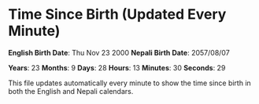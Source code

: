 # Time Since Birth (Updated Every Minute)

**English Birth Date**: Thu Nov 23 2000
**Nepali Birth Date**: 2057/08/07

**Years**: 23
**Months**: 9
**Days**: 28
**Hours**: 13
**Minutes**: 30
**Seconds**: 29

This file updates automatically every minute to show the time since birth in both the English and Nepali calendars.